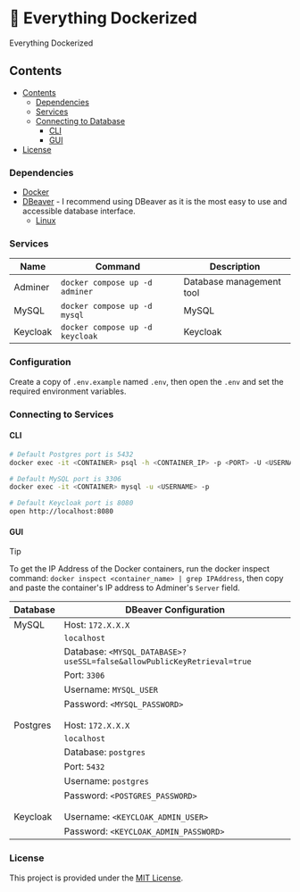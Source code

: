 # :whale2: Everything Dockerized

Everything Dockerized


## Contents

- [Contents](#contents)
    - [Dependencies](#dependencies)
    - [Services](#databases)
    - [Connecting to Database](#connecting-to-database)
        - [CLI](#cli)
        - [GUI](#gui)
- [License](#license)


### Dependencies

- [Docker](https://www.docker.com/)
- [DBeaver](https://dbeaver.io/) - I recommend using DBeaver as it is the most easy to use and accessible database interface.
    - [Linux](https://flathub.org/apps/io.dbeaver.DBeaverCommunity)


### Services

| Name       | Command                         | Description              |
|------------|---------------------------------|--------------------------|
| Adminer    | `docker compose up -d adminer`  | Database management tool |
| MySQL      | `docker compose up -d mysql`    | MySQL                    |
| Keycloak   | `docker compose up -d keycloak` | Keycloak                 |


### Configuration

Create a copy of `.env.example` named `.env`, then open the `.env` and set the
required environment variables.


### Connecting to Services

#### CLI
```bash
# Default Postgres port is 5432
docker exec -it <CONTAINER> psql -h <CONTAINER_IP> -p <PORT> -U <USERNAME> <DB_NAME>

# Default MySQL port is 3306
docker exec -it <CONTAINER> mysql -u <USERNAME> -p

# Default Keycloak port is 8080
open http://localhost:8080
```

#### GUI

> [!TIP]
> To get the IP Address of the Docker containers, run the docker inspect command: `docker inspect <container_name> | grep IPAddress`, then copy and paste the container's IP address to Adminer's `Server` field.

| Database   | DBeaver Configuration                                                  |
|------------|------------------------------------------------------------------------|
| MySQL      | Host: `172.X.X.X`                                                      |
|            |       `localhost`                                                      |
|            | Database: `<MYSQL_DATABASE>?useSSL=false&allowPublicKeyRetrieval=true` |
|            | Port: `3306`                                                           |
|            | Username: `MYSQL_USER`                                                 |
|            | Password: `<MYSQL_PASSWORD>`                                           |
|            |                                                                        |
|            |                                                                        |
| Postgres   | Host: `172.X.X.X`                                                      |
|            |       `localhost`                                                      |
|            | Database: `postgres`                                                   |
|            | Port: `5432`                                                           |
|            | Username: `postgres`                                                   |
|            | Password: `<POSTGRES_PASSWORD>`                                        |
|            |                                                                        |
|            |                                                                        |
| Keycloak   | Username: `<KEYCLOAK_ADMIN_USER>`                                      |
|            | Password: `<KEYCLOAK_ADMIN_PASSWORD>`                                  |


### License

This project is provided under the [MIT License](./LICENSE).
